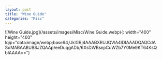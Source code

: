 ```yaml
---
layout: post
title: "Wine Guide"
categories: "Misc"
---
```

![Wine Guide.jpg](/assets/images/Misc/Wine Guide.webp){: width="400" height="400" lqip="data:image/webp;base64,UklGRj4AAABXRUJQVlA4IDIAAADQAQCdASoMABAABUB8JZQAAp/eeDuqgADb/6XsDWBsnpCuWZb7Y0Me9KT64KsQbIAAAA=="}

